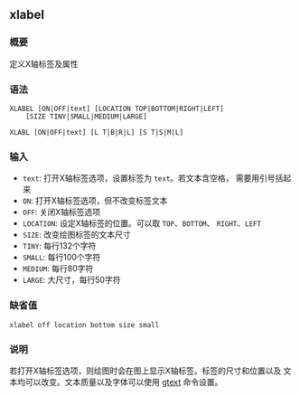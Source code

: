 ## xlabel

### 概要

定义X轴标签及属性

### 语法

``` {.bash}
XLABEL [ON|OFF|text] [LOCATION TOP|BOTTOM|RIGHT|LEFT]
    [SIZE TINY|SMALL|MEDIUM|LARGE]
```
``` {.bash}
XLABL [ON|OFF|text] [L T|B|R|L] [S T|S|M|L]
```

### 输入

- `text`: 打开X轴标签选项，设置标签为 `text`。若文本含空格， 需要用引号括起来
- `ON`: 打开X轴标签选项，但不改变标签文本
- `OFF`: 关闭X轴标签选项
- `LOCATION`: 设定X轴标签的位置。可以取 `TOP`、`BOTTOM`、 `RIGHT`、`LEFT`
- `SIZE`: 改变绘图标签的文本尺寸
- `TINY`: 每行132个字符
- `SMALL`: 每行100个字符
- `MEDIUM`: 每行80字符
- `LARGE`: 大尺寸，每行50字符

### 缺省值

``` {.bash}
xlabel off location bottom size small
```

### 说明

若打开X轴标签选项，则绘图时会在图上显示X轴标签。标签的尺寸和位置以及
文本均可以改变。文本质量以及字体可以使用 [gtext](/commands/gtext.md)
命令设置。
